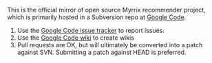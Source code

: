 This is the official mirror of open source Myrrix recommender project, which is primarily hosted in a Subversion repo at [Google Code][1].

1. Use the [Google Code issue tracker][2] to report issues.
2. Use the [Google Code wiki][3] to create wikis
3. Pull requests are OK, but will ultimately be converted into a patch against SVN. Submitting a patch against HEAD is preferred.

[1]: http://code.google.com/p/myrrix-recommender/
[2]: http://code.google.com/p/myrrix-recommender/issues/list
[3]: http://code.google.com/p/myrrix-recommender/w/list